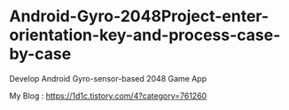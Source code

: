 # Android-Gyro-2048Project-enter-orientation-key-and-process-case-by-case
Develop Android Gyro-sensor-based 2048 Game App

My Blog : https://1d1c.tistory.com/4?category=761260
